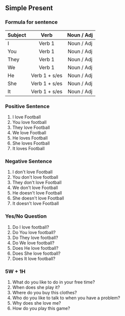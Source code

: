 ## Simple Present

### Formula for sentence
| Subject     | Verb      | Noun / Adj  |
| ----------- |:---------:|:-----------:|
| I           | Verb 1    | Noun / Adj  | 
| You         | Verb 1    | Noun / Adj  | 
| They        | Verb 1    | Noun / Adj  |  
| We          | Verb 1    | Noun / Adj  |
| He          | Verb 1 + s/es   | Noun / Adj  |
| She         | Verb 1 + s/es   | Noun / Adj  |
| It          | Verb 1 + s/es   | Noun / Adj  |

### Positive Sentence
1. I love Football
2. You love football
3. They love Football
4. We love Football
5. He loves Football
6. She loves Football
7. It loves Football

### Negative Sentence
1. I don't love Football
2. You don't love football
3. They don't love Football
4. We don't love Football
5. He doesn't love Football
6. She doesn't love Football
7. It doesn't love Football

### Yes/No Question
1. Do I love football?
2. Do You love football?
3. Do They love football?
4. Do We love football?
5. Does He love football?
6. Does She love football?
7. Does It love football?

### 5W + 1H
1. What do you like to do in your free time?
2. When does she play it?
3. Where do you buy this clothes?
4. Who do you like to talk to when you have a problem?
5. Why does she love me?
6. How do you play this game?